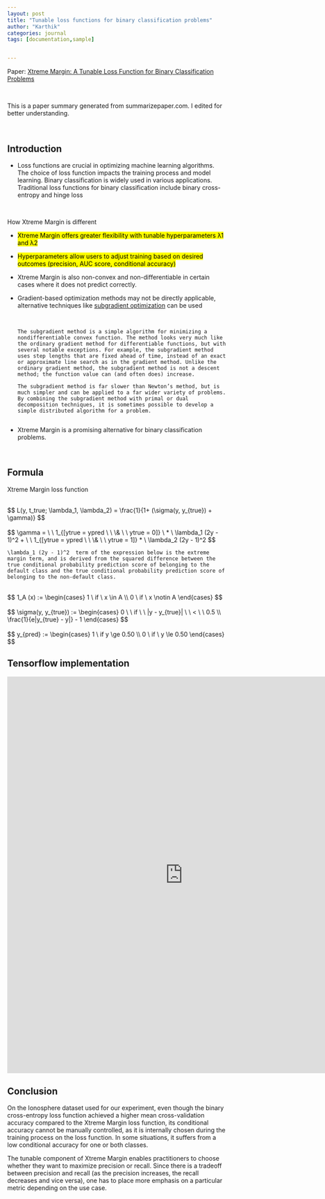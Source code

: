 ```yaml
---
layout: post
title: "Tunable loss functions for binary classification problems"
author: "Karthik"
categories: journal
tags: [documentation,sample]


---
```




Paper: [Xtreme Margin: A Tunable Loss Function for Binary Classification Problems](https://arxiv.org/ftp/arxiv/papers/2211/2211.00176.pdf)

<br>

This is a paper summary generated from summarizepaper.com. I edited for better understanding. 

<br>

## Introduction

- Loss functions are crucial in optimizing machine learning algorithms. The choice of loss function impacts the training process and model learning. Binary classification is widely used in various applications. Traditional loss functions for binary classification include binary cross-entropy and hinge loss

<br>

How Xtreme Margin is different

- <mark>Xtreme Margin offers greater flexibility with tunable hyperparameters λ1 and λ2 </mark>

- <mark>Hyperparameters allow users to adjust training based on desired outcomes (precision, AUC score, conditional accuracy)</mark>

- Xtreme Margin is also non-convex and non-differentiable in certain cases where it does not predict correctly. 

- Gradient-based optimization methods may not be directly applicable, alternative techniques like [subgradient optimization](https://web.stanford.edu/class/ee392o/subgrad_method.pdf) can be used

  <br>

  

  ```
  The subgradient method is a simple algorithm for minimizing a nondifferentiable convex function. The method looks very much like the ordinary gradient method for differentiable functions, but with several notable exceptions. For example, the subgradient method uses step lengths that are fixed ahead of time, instead of an exact or approximate line search as in the gradient method. Unlike the ordinary gradient method, the subgradient method is not a descent method; the function value can (and often does) increase.
  
  The subgradient method is far slower than Newton’s method, but is much simpler and can be applied to a far wider variety of problems. By combining the subgradient method with primal or dual decomposition techniques, it is sometimes possible to develop a simple distributed algorithm for a problem. 
  
  
  ```

  

- Xtreme Margin is a promising alternative for binary classification problems. 

<br>

## Formula

Xtreme Margin loss function

<br>
$$
L(y, t_true; \lambda_1, \lambda_2) = \frac{1}{1+ (\sigma(y, y_{true}) + \gamma)}
$$
<br>



<br>
$$
\gamma = \ \  1_{[ytrue = ypred \ \  \& \ \ ytrue = 0]} \ * \ \lambda_1 (2y - 1)^2 + \ \  1_{[ytrue = ypred \ \  \& \ \ ytrue = 1]} * \ \lambda_2 (2y - 1)^2
$$


<br>

```
\lambda_1 (2y - 1)^2  term of the expression below is the extreme margin term, and is derived from the squared difference between the true conditional probability prediction score of belonging to the default class and the true conditional probability prediction score of belonging to the non-default class. 
```



<br>
$$
1_A (x) := \begin{cases} 1 \ if \ x \in A  \\ 0 \ if \ x \notin A \end{cases}
$$
<br>

<br>
$$
\sigma(y, y_{true}) := \begin{cases} 0 \ \ if \ \ |y - y_{true}| \ \ < \ \ 0.5 \\  \frac{1}{e|y_{true} - y|} - 1 \end{cases}
$$
<br>



<br>
$$
y_{pred} := \begin{cases} 1 \ if y \ge 0.50 \\ 0 \ if \ y \le 0.50   \end{cases}
$$


<br>



## Tensorflow implementation

<iframe   src="https://carbon.now.sh/embed?bg=rgba%28171%2C+184%2C+195%2C+1%29&t=monokai&wt=none&l=auto&width=808&ds=true&dsyoff=20px&dsblur=68px&wc=true&wa=false&pv=56px&ph=56px&ln=false&fl=1&fm=Hack&fs=14px&lh=133%25&si=false&es=2x&wm=false&code=import%2520tensorflow%2520as%2520tf%250Afrom%2520keras%2520import%2520backend%2520as%2520K%250A%250Almbda1%2520%253D%2520%2523%2523%2523%2520User-defined%2520hyperparameter%250Almbda2%2520%253D%2520%2523%2523%2523%2520User-defined%2520hyperparameter%250A%250Adef%2520indicator1%28y_true%252C%2520y_pred%29%253A%250A%2520%2520%2520%2520if%2520tf.equal%28tf.dtypes.cast%28y_true%252C%2520tf.float32%29%252C%2520y_pred%29%2520and%2520tf.equal%28tf.dtypes.cast%28y_true%252C%2520tf.float32%29%252C%2520tf.constant%280.%29%29%253A%250A%2520%2520%2520%2520%2520%2520%2509return%2520tf.constant%281.%29%250A%2520%2520%2520%2520else%253A%2520return%2520tf.constant%280.%29%250A%250Adef%2520indicator2%28y_true%252C%2520y_pred%29%253A%250A%2520%2520%2520%2520if%2520tf.equal%28tf.dtypes.cast%28y_true%252C%2520tf.float32%29%252C%2520y_pred%29%2520and%2520tf.equal%28tf.dtypes.cast%28y_true%252C%2520tf.float32%29%252C%2520tf.constant%280.%29%29%253A%250A%2520%2520%2520%2520%2520%2520%2509return%2520tf.constant%281.%29%250A%2520%2520%2520%2520else%253A%2520return%2520tf.constant%280.%29%250A%2520%2520%2520%2520%250Adef%2520sigma%28y%252C%2520y_true%29%253A%250A%2520%2520%2520%2520if%2520tf.less%28tf.abs%28tf.subtract%28y%252C%2520tf.dtypes.cast%28%250A%2520%2520%2520%2520%2520%2520%2520%2520y_true%252C%2520tf.float32%29%29%29%252C%25200.5%29%253A%250A%2520%2520%2520%2520%2520%2520%2520%2520out%2520%253D%25200.%250A%2520%2520%2520%2520else%253A%250A%2520%2520%2520%2520%2520%2520%2520%2520out%2520%253D%2520tf.subtract%28tf.divide%281%252C%2520tf.multiply%28%250A%2520%2520%2520%2520%2520%2520%2520%25202.718%252C%2520tf.abs%28tf.subtract%28tf.dtypes.%250A%2520%2520%2520%2520%2520%2520%2520%2520cast%28y_true%252C%2520tf.float32%29%252C%2520y%29%29%29%29%252C%25201.%29%250Areturn%2520out%250A%250A%250Adef%2520xtreme_margin_loss%28y_true%252C%2520y%29%253A%250A%2520%2520%2520%2520y_pred%2520%253D%2520tf.reshape%28tf.constant%281.%29%252C%2520%255B1%252C1%255D%29%250A%2520%2520%2520%2520%2520%2520%2520%2520if%2520tf.equal%28tf.greater%28y%252C%2520tf.constant%280.5%29%29%252C%2520True%29%2520else%2520tf.reshape%28tf.constant%280.%29%252C%2520%255B1%252C1%255D%29%250A%2520%2520%2520%2520%2509loss%2520%253D%2520tf.divide%281.%252C%2520tf.add%281.%252C%2520tf.add%28sigma%28y%252C%2520y_true%29%252C%2520tf.add%28tf.multiply%28indicator1%28y_true%252C%2520y_pred%29%252C%2520tf.multiply%28lmbda1%252C%250A%2520%2520%2520%2520%2520%2520%2520%2520tf.square%28tf.subtract%28tf.multiply%282.%252C%2520y%29%252C%25201.%29%29%29%29%252C%2520tf.multiply%28indicator2%28y_true%252C%2520y_pred%29%252C%2520tf.multiply%28lmbda2%252C%2520tf.square%28%2520tf.subtract%28tf.multiply%282.%252C%2520y%29%252C%25201.%29%29%29%29%29%29%29%29%250A%2520%2520%2520%2520return%2520K.mean%28loss%252C%2520axis%253D-1%29"   style="width: 808px; height: 912px; border:0; transform: scale(1); overflow:hidden;"   sandbox="allow-scripts allow-same-origin"> </iframe>



<br>

## Conclusion

On the Ionosphere dataset used for our experiment, even though the binary cross-entropy loss function achieved a higher mean cross-validation accuracy compared to the Xtreme Margin loss function, its conditional accuracy cannot be manually controlled, as it is internally chosen during the training process on the loss function. In some situations, it suffers from a low conditional accuracy for one or both classes.

The tunable component of Xtreme Margin enables practitioners to choose whether they want to maximize precision or recall. Since there is a tradeoff between precision and recall (as the precision increases, the recall decreases and vice versa), one has to place more emphasis on a particular metric depending on the use case.







